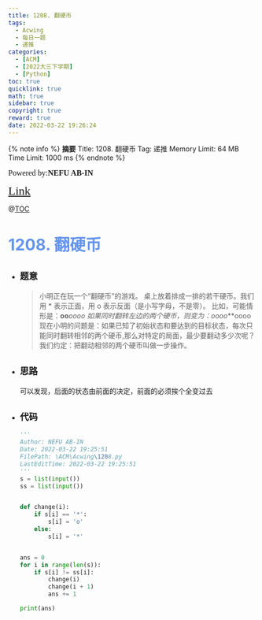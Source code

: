 ```yaml
---
title: 1208. 翻硬币
tags:
  - Acwing
  - 每日一题
  - 递推
categories:
  - [ACM]
  - [2022大三下学期]
  - [Python]
toc: true
quicklink: true
math: true
sidebar: true
copyright: true
reward: true
date: 2022-03-22 19:26:24
---
```



{% note info %}
**摘要**
Title: 1208. 翻硬币
Tag: 递推
Memory Limit: 64 MB
Time Limit: 1000 ms
{% endnote %}
<!-- more -->

<font size=3 face=楷体>Powered by:**NEFU AB-IN**</font>

<font color=#FFA500 size=5 face=楷体>[Link](https://www.acwing.com/problem/content/1210/)</font>

@[TOC](文章目录)

# <font color=#6495ED size=6>1208. 翻硬币</font>

* ## <font size=4 face=粗体>题意</font>

  >小明正在玩一个“翻硬币”的游戏。
  >桌上放着排成一排的若干硬币。我们用 * 表示正面，用 o 表示反面（是小写字母，不是零）。
  >比如，可能情形是：**oo***oooo
  >如果同时翻转左边的两个硬币，则变为：oooo***oooo
  >现在小明的问题是：如果已知了初始状态和要达到的目标状态，每次只能同时翻转相邻的两个硬币,那么对特定的局面，最少要翻动多少次呢？
  >我们约定：把翻动相邻的两个硬币叫做一步操作。

* ## <font size=4 face=粗体>思路</font>

  可以发现，后面的状态由前面的决定，前面的必须挨个全变过去

* ## <font size=4 face=粗体>代码</font>

  ```python
  '''
  Author: NEFU AB-IN
  Date: 2022-03-22 19:25:51
  FilePath: \ACM\Acwing\1208.py
  LastEditTime: 2022-03-22 19:25:51
  '''
  s = list(input())
  ss = list(input())


  def change(i):
      if s[i] == '*':
          s[i] = 'o'
      else:
          s[i] = '*'


  ans = 0
  for i in range(len(s)):
      if s[i] != ss[i]:
          change(i)
          change(i + 1)
          ans += 1

  print(ans)
  ```